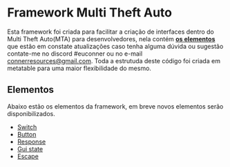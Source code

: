 # Framework Multi Theft Auto
Esta framework foi criada para facilitar a criação de interfaces dentro do Multi Theft Auto(MTA) para desenvolvedores, nela contém **[os elementos](#elementos)** que estão em constate atualizações caso tenha alguma dúvida ou sugestão contate-me no discord #euconner ou no e-mail connerresources@gmail.com.
Toda a estrutuda deste código foi criada em metatable para uma maior flexibilidade do mesmo.

## Elementos
Abaixo estão os elementos da framework, em breve novos elementos serão disponibilizados.
- [Switch](elements/readme.md#switch)
- [Button](elements/readme.md#button)
- [Response](elements/readme.md#response)
- [Gui state](elements/readme.md#gui)
- [Escape](elements/readme.md#escape)
